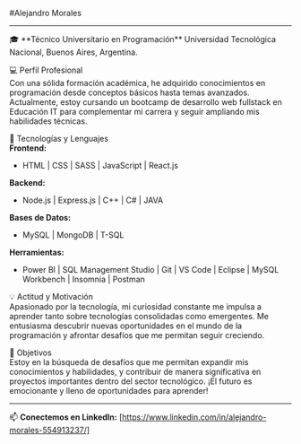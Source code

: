#Alejandro Morales
<hr/>
🎓 **Técnico Universitario en Programación**  
Universidad Tecnológica Nacional, Buenos Aires, Argentina.  

 💻 Perfil Profesional  
Con una sólida formación académica, he adquirido conocimientos en programación desde conceptos básicos hasta temas avanzados. Actualmente, estoy cursando un bootcamp de desarrollo web fullstack en Educación IT para complementar mi carrera y seguir ampliando mis habilidades técnicas.

 🚀 Tecnologías y Lenguajes  
**Frontend:**  
- HTML | CSS | SASS | JavaScript  | React.js

**Backend:**  
- Node.js  | Express.js | C++ | C# | JAVA 

**Bases de Datos:**  
- MySQL | MongoDB | T-SQL  

**Herramientas:**  
- Power BI | SQL Management Studio | Git | VS Code | Eclipse | MySQL Workbench | Insomnia  | Postman

 💡 Actitud y Motivación  
Apasionado por la tecnología, mi curiosidad constante me impulsa a aprender tanto sobre tecnologías consolidadas como emergentes. Me entusiasma descubrir nuevas oportunidades en el mundo de la programación y afrontar desafíos que me permitan seguir creciendo.

 🎯 Objetivos  
Estoy en la búsqueda de desafíos que me permitan expandir mis conocimientos y habilidades, y contribuir de manera significativa en proyectos importantes dentro del sector tecnológico. ¡El futuro es emocionante y lleno de oportunidades para aprender!

---

📫 **Conectemos en LinkedIn:** [https://www.linkedin.com/in/alejandro-morales-554913237/]

